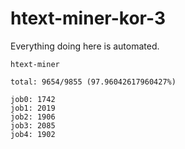 # htext-miner-kor-3

Everything doing here is automated.

```
htext-miner

total: 9654/9855 (97.96042617960427%)

job0: 1742
job1: 2019
job2: 1906
job3: 2085
job4: 1902
```
